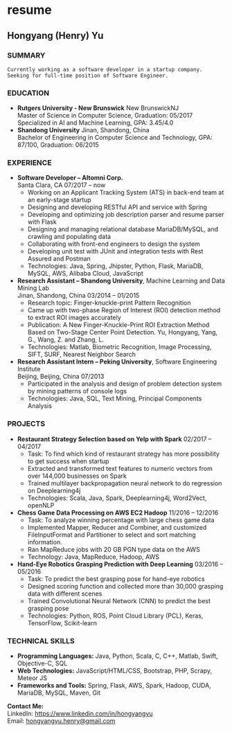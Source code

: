# resume

## Hongyang (Henry) Yu

### SUMMARY
    Currently working as a software developer in a startup company.
    Seeking for full-time position of Software Engineer.

### EDUCATION
* **Rutgers University - New Brunswick** New BrunswickNJ <br>
    Master of Science in Computer Science, Graduation: 05/2017 <br>
    Specialized in AI and Machine Learning, GPA: 3.45/4.0 <br>
* **Shandong University** Jinan, Shandong, China <br>
    Bachelor of Engineering in Computer Science and Technology, GPA: 87/100, Graduation: 06/2015 <br>

### EXPERIENCE
* **Software Developer – Altomni Corp.** <br>
  Santa Clara, CA    07/2017 – now
  * Working on an Applicant Tracking System (ATS) in back-end team at an early-stage startup
  * Designing and developing RESTful API and service with Spring
  * Developing and optimizing job description parser and resume parser with Flask
  * Designing and managing relational database MariaDB/MySQL, and crawling and populating data
  * Collaborating with front-end engineers to design the system
  * Developing unit test with JUnit and integration tests with Rest Assured and Postman
  * Technologies: Java, Spring, Jhipster, Python, Flask, MariaDB, MySQL, AWS, Alibaba Cloud, JavaScript
* **Research Assistant – Shandong University**, Machine Learning and Data Mining Lab <br>
  Jinan, Shandong, China   03/2014 – 01/2015
  * Research topic: Finger-knuckle-print Pattern Recognition 
  * Came up with two-phase Region of Interest (ROI) detection method to extract ROI images accurately
  * Publication: A New Finger-Knuckle-Print ROI Extraction Method Based on Two-Stage Center Point Detection. Yu, Hongyang, Yang, G., Wang, Z. and Zhang, L.
  * Technologies: Matlab, Biometric Recognition, Image Processing, SIFT, SURF, Nearest Neighbor Search
* **Research Assistant Intern – Peking University**, Software Engineering Institute <br>
  Beijing, Beijing, China    07/2013 
  * Participated in the analysis and design of problem detection system by mining patterns of console logs
  * Technologies: Java, SQL, Text Mining, Principal Components Analysis
### PROJECTS
* **Restaurant Strategy Selection based on Yelp with Spark**							  02/2017 – 04/2017
  * Task: To find which kind of restaurant strategy has more possibility to get success when startup
  * Extracted and transformed text features to numeric vectors from over 144,000 businesses on Spark
  * Trained multilayer backpropagation neural network to do regression on Deeplearning4j
  * Technologies: Scala, Java, Spark, Deeplearning4j, Word2Vect, openNLP
* **Chess Game Data Processing on AWS EC2 Hadoop**							      11/2016 – 12/2016
  * Task: To analyze winning percentage with large chess game data
  * Implemented Mapper, Reducer and Combiner, and customized FileInputFormat and Partitioner to select and sort matching information. 
  * Ran MapReduce jobs with 20 GB PGN type data on the AWS
  * Technology: Java, MapReduce, Hadoop, AWS
* **Hand-Eye Robotics Grasping Prediction with Deep Learning**					   	  03/2016 – 05/2016
  * Task: To predict the best grasping pose for hand-eye robotics
  * Designed scoring function and collected more than 30,000 grasping data with different scenes
  * Trained Convolutional Neural Network (CNN) to predict the best grasping pose
  * Technologies: Python, ROS, Point Cloud Library (PCL), Keras, TensorFlow, Scikit-learn
### TECHNICAL SKILLS
* **Programming Languages:** Java, Python, Scala, C, C++, Matlab, Swift, Objective-C, SQL
* **Web Technologies:** JavaScript/HTML/CSS, Bootstrap, PHP, Scrapy, Meteor JS
* **Frameworks and Tools:** Spring, Flask, AWS, Spark, Hadoop, CUDA, MariaDB, MySQL, Maven, Git

**Contact Me:**<br>
LinkedIn: https://www.linkedin.com/in/hongyangyu <br>
Email: hongyangyu.henry@gmail.com <br>

